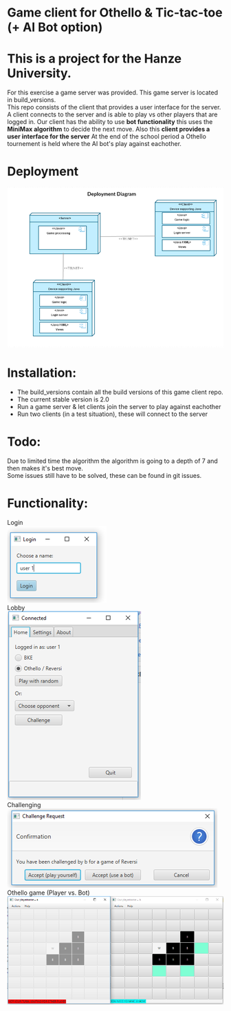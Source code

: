 # Game client for Othello & Tic-tac-toe  (+ AI Bot option)
# This is a project for the Hanze University.
For this exercise a game server was provided. This game server is located in build_versions.  
This repo consists of the client that provides a user interface for the server. 
A client connects to the server and is able to play vs other players that are logged in. Our client has the ability to use **bot functionality** this uses the **MiniMax algorithm** to decide the next move. Also this **client provides a user interface for the server** 
At the end of the school period a Othello tournement is held where the AI bot's play against eachother.  

# Deployment
![Image](deployment_diagram.PNG)


# Installation: 
  - The build_versions contain all the build versions of this game client repo.
  - The current stable version is 2.0 
  - Run a game server & let clients join the server to play against eachother
  - Run two clients (in a test situation), these will connect to the server
  

# Todo:  
Due to limited time the algorithm the algorithm is going to a depth of 7 and then makes it's best move.  
Some issues still have to be solved, these can be found in git issues.  

# Functionality:
  Login  
  ![Image](login.PNG)  
  Lobby  
  ![Image](lobby.PNG)  
  Challenging  
  ![Image](challenge.PNG)  
  Othello game (Player vs. Bot)  
  ![Image](bot_vs_player.PNG)


